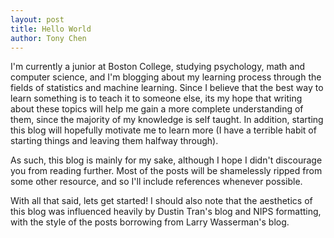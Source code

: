 ```yaml
---
layout: post
title: Hello World
author: Tony Chen
---
```


I'm currently a junior at Boston College, studying psychology, math and computer science, and I'm blogging about my learning process through the fields of statistics and machine learning.  Since I believe that the best way to learn something is to teach it to someone else, its my hope that writing about these topics will help me gain a more complete understanding of them, since the majority of my knowledge is self taught.  In addition, starting this blog will hopefully motivate me to learn more (I have a terrible habit of starting things and leaving them halfway through).

As such, this blog is mainly for my sake, although I hope I didn't discourage you from reading further.  Most of the posts will be shamelessly ripped from some other resource, and so I'll include references whenever possible.

With all that said, lets get started!  I should also note that the aesthetics of this blog was influenced heavily by Dustin Tran's blog and NIPS formatting, with the style of the posts borrowing from Larry Wasserman's blog.
